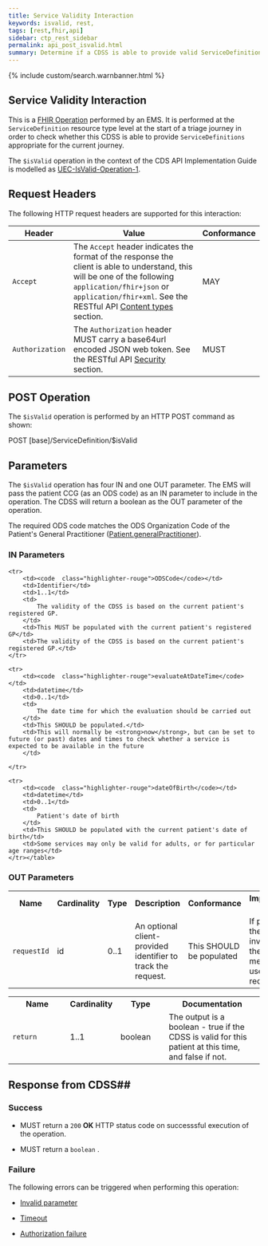 ```yaml
---
title: Service Validity Interaction
keywords: isvalid, rest,
tags: [rest,fhir,api]
sidebar: ctp_rest_sidebar
permalink: api_post_isvalid.html
summary: Determine if a CDSS is able to provide valid ServiceDefinitions for a given context 
---
```

  
{% include custom/search.warnbanner.html %}
## Service Validity Interaction ##

This is a [FHIR Operation](https://www.hl7.org/fhir/stu3/operations.html) performed by an EMS. It is performed at the `ServiceDefinition` resource type level at the start of a triage journey in order to check whether this CDSS is able to provide `ServiceDefinitions` appropriate for the current journey.

The `$isValid` operation in the context of the CDS API Implementation Guide is modelled as [UEC-IsValid-Operation-1](https://fhir.nhs.uk/STU3/OperationDefinition/UEC-IsValid-Operation-1).

## Request Headers ##

The following HTTP request headers are supported for this interaction:


| Header               | Value |Conformance |
|----------------------|-------|-------|
| `Accept`      | The `Accept` header indicates the format of the response the client is able to understand, this will be one of the following `application/fhir+json` or `application/fhir+xml`. See the RESTful API [Content types](api_general_guidance.html#content-types) section. | MAY |
| `Authorization`      | The `Authorization` header MUST carry a base64url encoded JSON web token. See the RESTful API [Security](api_security.html) section. | MUST |  

## POST Operation

The `$isValid` operation is performed by an HTTP POST command as shown:

<div markdown="span" class="alert alert-success" role="alert">
POST [base]/ServiceDefinition/$isValid
</div>

## Parameters ##

The `$isValid` operation has four IN and one OUT parameter. The EMS will pass the patient CCG (as an ODS code) as an IN parameter to include in the operation. The CDSS will return a boolean as the OUT parameter of the operation.

The required ODS code matches the ODS Organization Code of the Patient's General Practitioner ([Patient.generalPractitioner](api_patient.html)).

### IN Parameters ##  


<table  style="min-width:100%;width:100%">
    <tr>
        <th  style="width:10%;">Name</th>
        <th style="width:5%;">Cardinality</th>
        <th  style="width:5%;">Type</th>
        <th  style="width:35%;">Description</th>
        <th  style="width:10%;">Conformance</th>
        <th  style="width:35%;">Implementation Guidance</th>
    </tr>
    <tr>
        <td><code  class="highlighter-rouge">requestId</code></td>
        <td>id</td>
        <td>0..1</td>
        <td>An optional client-provided identifier to track the request.</td>
        <td>This SHOULD be populated</td>
        <td>
            If populated then each invocation of the $isValid method MUST use a unique requestId
        </td>
    </tr>

    <tr>
        <td><code  class="highlighter-rouge">ODSCode</code></td>
        <td>Identifier</td>
        <td>1..1</td>
        <td>
            The validity of the CDSS is based on the current patient's registered GP.
        </td>
        <td>This MUST be populated with the current patient's registered GP</td>
        <td>The validity of the CDSS is based on the current patient's registered GP.</td>
    </tr>

    <tr>
        <td><code  class="highlighter-rouge">evaluateAtDateTime</code></td>
        <td>datetime</td>
        <td>0..1</td>
        <td>
            The date time for which the evaluation should be carried out
        </td>
        <td>This SHOULD be populated.</td>
        <td>This will normally be <strong>now</strong>, but can be set to future (or past) dates and times to check whether a service is expected to be available in the future
        </td>

    </tr>

    <tr>
        <td><code  class="highlighter-rouge">dateOfBirth</code></td>
        <td>datetime</td>
        <td>0..1</td>
        <td>
            Patient's date of birth
        </td>
        <td>This SHOULD be populated with the current patient's date of birth</td>
        <td>Some services may only be valid for adults, or for particular age ranges</td>
    </tr></table>

### OUT Parameters ###

<table  style="min-width:100%;width:100%">
<tr>
<th  style="width:25%;">Name</th>
<th style="width:10%;">Cardinality</th>
<th  style="width:20%;">Type</th>
<th  style="width:40%;">Documentation</th>
</tr>
<tr>
<td><code  class="highlighter-rouge">return</code></td>
<td>1..1</td>
<td>boolean</td>
<td>
The output is a boolean - true if the CDSS is valid for this patient at this time, and false if not.
</td>
</tr>
</table>


## Response from CDSS##

  

### Success ###

* MUST return a <code  class="highlighter-rouge">200</code> **OK** HTTP status code on successsful execution of the operation.

* MUST return a <code  class="highlighter-rouge">boolean</code> .

### Failure ###

The following errors can be triggered when performing this operation:

*  [Invalid parameter](api_errorhandling.html#parameters)

*  [Timeout](api_errorhandling.html#time-out)

*  [Authorization failure](api_errorhandling.html)
<!--stackedit_data:
eyJoaXN0b3J5IjpbLTgwNjAyNjA3OCwtMTY0NTgwMjEyMywtMj
AxNjUxNTUxMCwtMTM1NTE3ODYzNiwtNDM4NzA5NzMzXX0=
-->